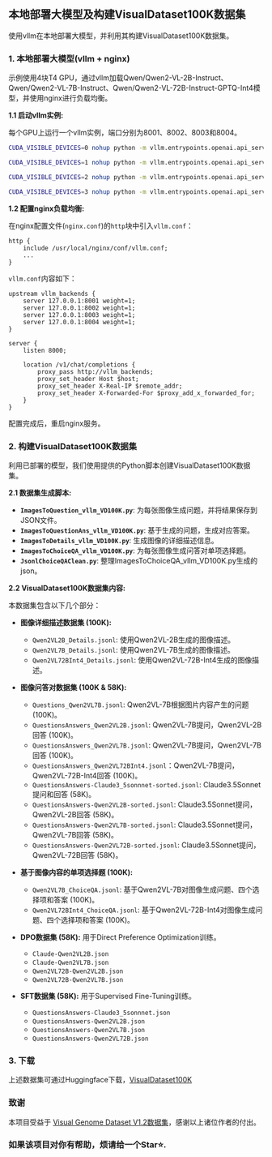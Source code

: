 ## 本地部署大模型及构建VisualDataset100K数据集

使用vllm在本地部署大模型，并利用其构建VisualDataset100K数据集。

### 1. 本地部署大模型(vllm + nginx)

示例使用4块T4 GPU，通过vllm加载Qwen/Qwen2-VL-2B-Instruct、Qwen/Qwen2-VL-7B-Instruct、Qwen/Qwen2-VL-72B-Instruct-GPTQ-Int4模型，并使用nginx进行负载均衡。

**1.1 启动vllm实例:**

每个GPU上运行一个vllm实例，端口分别为8001、8002、8003和8004。

```bash
CUDA_VISIBLE_DEVICES=0 nohup python -m vllm.entrypoints.openai.api_server --served-model-name Qwen2-VL-2B-Instruct --model /data/reilx/LLMode/qwen/Qwen2-VL-2B-Instruct --dtype=half --max-model-len=4096 --port 8001 > backend1.log &

CUDA_VISIBLE_DEVICES=1 nohup python -m vllm.entrypoints.openai.api_server --served-model-name Qwen2-VL-2B-Instruct --model /data/reilx/LLMode/qwen/Qwen2-VL-2B-Instruct --dtype=half --max-model-len=4096 --port 8002 > backend2.log &

CUDA_VISIBLE_DEVICES=2 nohup python -m vllm.entrypoints.openai.api_server --served-model-name Qwen2-VL-2B-Instruct --model /data/reilx/LLMode/qwen/Qwen2-VL-2B-Instruct --dtype=half --max-model-len=4096 --port 8003 > backend3.log &

CUDA_VISIBLE_DEVICES=3 nohup python -m vllm.entrypoints.openai.api_server --served-model-name Qwen2-VL-2B-Instruct --model /data/reilx/LLMode/qwen/Qwen2-VL-2B-Instruct --dtype=half --max-model-len=4096 --port 8004 > backend4.log &
```

**1.2 配置nginx负载均衡:**

在nginx配置文件(`nginx.conf`)的`http`块中引入`vllm.conf`：

```nginx
http {
    include /usr/local/nginx/conf/vllm.conf;
    ...
}
```

`vllm.conf`内容如下：

```nginx
upstream vllm_backends {
    server 127.0.0.1:8001 weight=1;
    server 127.0.0.1:8002 weight=1;
    server 127.0.0.1:8003 weight=1;
    server 127.0.0.1:8004 weight=1;
}

server {
    listen 8000;

    location /v1/chat/completions {
        proxy_pass http://vllm_backends;
        proxy_set_header Host $host;
        proxy_set_header X-Real-IP $remote_addr;
        proxy_set_header X-Forwarded-For $proxy_add_x_forwarded_for;
    }
}
```

配置完成后，重启nginx服务。


### 2. 构建VisualDataset100K数据集

利用已部署的模型，我们使用提供的Python脚本创建VisualDataset100K数据集。

**2.1 数据集生成脚本:**

* **`ImagesToQuestion_vllm_VD100K.py`**:  为每张图像生成问题，并将结果保存到JSON文件。
* **`ImagesToQuestionAns_vllm_VD100K.py`**:  基于生成的问题，生成对应答案。
* **`ImagesToDetails_vllm_VD100K.py`**:  生成图像的详细描述信息。
* **`ImagesToChoiceQA_vllm_VD100K.py`**:  为每张图像生成问答对单项选择题。
* **`JsonlChoiceQAClean.py`**:  整理ImagesToChoiceQA_vllm_VD100K.py生成的json。

**2.2 VisualDataset100K数据集内容:**

本数据集包含以下几个部分：

* **图像详细描述数据集 (100K):**
    * `Qwen2VL2B_Details.jsonl`: 使用Qwen2VL-2B生成的图像描述。
    * `Qwen2VL7B_Details.jsonl`: 使用Qwen2VL-7B生成的图像描述。
    * `Qwen2VL72BInt4_Details.jsonl`: 使用Qwen2VL-72B-Int4生成的图像描述。

* **图像问答对数据集 (100K & 58K):**
    * `Questions_Qwen2VL7B.jsonl`:  Qwen2VL-7B根据图片内容产生的问题 (100K)。
    * `QuestionsAnswers_Qwen2VL2B.jsonl`:  Qwen2VL-7B提问，Qwen2VL-2B回答 (100K)。
    * `QuestionsAnswers_Qwen2VL7B.jsonl`:  Qwen2VL-7B提问，Qwen2VL-7B回答 (100K)。
    * `QuestionsAnswers_Qwen2VL72BInt4.jsonl`：Qwen2VL-7B提问，Qwen2VL-72B-Int4回答 (100K)。
    * `QuestionsAnswers-Claude3_5sonnnet-sorted.jsonl`: Claude3.5Sonnet提问和回答 (58K)。
    * `QuestionsAnswers-Qwen2VL2B-sorted.jsonl`: Claude3.5Sonnet提问，Qwen2VL-2B回答 (58K)。
    * `QuestionsAnswers-Qwen2VL7B-sorted.jsonl`: Claude3.5Sonnet提问，Qwen2VL-7B回答 (58K)。
    * `QuestionsAnswers-Qwen2VL72B-sorted.jsonl`: Claude3.5Sonnet提问，Qwen2VL-72B回答 (58K)。

* **基于图像内容的单项选择题 (100K):**
    * `Qwen2VL7B_ChoiceQA.jsonl`:  基于Qwen2VL-7B对图像生成问题、四个选择项和答案 (100K)。
    * `Qwen2VL72BInt4_ChoiceQA.jsonl`:  基于Qwen2VL-72B-Int4对图像生成问题、四个选择项和答案 (100K)。
    
* **DPO数据集 (58K):** 用于Direct Preference Optimization训练。
    * `Claude-Qwen2VL2B.json`
    * `Claude-Qwen2VL7B.json`
    * `Qwen2VL72B-Qwen2VL2B.json`
    * `Qwen2VL72B-Qwen2VL7B.json`

* **SFT数据集 (58K):** 用于Supervised Fine-Tuning训练。
    * `QuestionsAnswers-Claude3_5sonnnet.json`
    * `QuestionsAnswers-Qwen2VL2B.json`
    * `QuestionsAnswers-Qwen2VL7B.json`
    * `QuestionsAnswers-Qwen2VL72B.json`

### 3. 下载
上述数据集可通过Huggingface下载，[VisualDataset100K](https://huggingface.co/datasets/REILX/VisualDataset100K)

### 致谢

本项目受益于 [Visual Genome Dataset V1.2数据集](http://visualgenome.org/api/v0/api_home.html)，感谢以上诸位作者的付出。

### 如果该项目对你有帮助，烦请给一个Star⭐.
